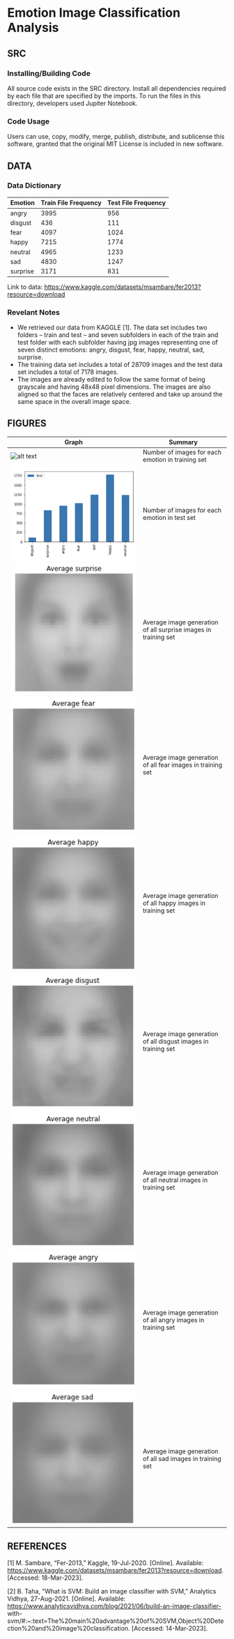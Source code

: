 # Emotion Image Classification Analysis

## SRC

### Installing/Building Code
All source code exists in the SRC directory. Install all dependencies required by each file that are specified by the imports.
To run the files in this directory, developers used Jupiter Notebook.

### Code Usage
Users can use, copy, modify, merge, publish, distribute, and sublicense this software, granted that the original MIT License is included in new software.

## DATA

### Data Dictionary
Emotion  | Train File Frequency  |  Test File Frequency
------------- | ------------- | -------------
 angry | 3995 | 956
 disgust | 436 | 111
 fear |  4097 | 1024
 happy| 7215 | 1774
 neutral | 4965 | 1233
 sad | 4830 | 1247
 surprise | 3171 | 831

Link to data: https://www.kaggle.com/datasets/msambare/fer2013?resource=download 

### Revelant Notes
- We retrieved our data from KAGGLE [1]. The data set includes two folders – train and test – and seven subfolders in each of the train and test folder with each subfolder having jpg images representing one of seven distinct emotions: angry, disgust, fear, happy, neutral, sad, surprise. 
- The training data set includes a total of 28709 images and the test data set includes a total of 7178 images. 
- The images are already edited to follow the same format of being grayscale and having 48x48 pixel dimensions. The images are also aligned so that the faces are relatively centered and take up around the same space in the overall image space.


## FIGURES
Graph | Summary
------------- | -------------
![alt text](https://github.com/nikhil-R-A/dsp2/blob/main/FIGURES/train_counts.png.png?raw=true) | Number of images for each emotion in training set
![alt text](https://github.com/nikhil-R-A/dsp2/blob/main/FIGURES/test_counts.png?raw=true) | Number of images for each emotion in test set
![alt text](https://github.com/nikhil-R-A/dsp2/blob/main/FIGURES/average_surprise.png?raw=true) | Average image generation of all surprise images in training set
![alt text](https://github.com/nikhil-R-A/dsp2/blob/main/FIGURES/average_fear.png?raw=true) | Average image generation of all fear images in training set
![alt text](https://github.com/nikhil-R-A/dsp2/blob/main/FIGURES/average_happy.png?raw=true) | Average image generation of all happy images in training set
![alt text](https://github.com/nikhil-R-A/dsp2/blob/main/FIGURES/average_disgust.png?raw=true) | Average image generation of all disgust images in training set
![alt text](https://github.com/nikhil-R-A/dsp2/blob/main/FIGURES/average_neutral.png?raw=true) | Average image generation of all neutral images in training set
![alt text](https://github.com/nikhil-R-A/dsp2/blob/main/FIGURES/average_angry.png?raw=true) | Average image generation of all angry images in training set
![alt text](https://github.com/nikhil-R-A/dsp2/blob/main/FIGURES/average_sad.png?raw=true) | Average image generation of all sad images in training set






## REFERENCES
[1] 	M. Sambare, “Fer-2013,” Kaggle, 19-Jul-2020. [Online]. Available:				https://www.kaggle.com/datasets/msambare/fer2013?resource=download.			[Accessed: 18-Mar-2023]. 

[2]	B. Taha, “What is SVM: Build an image classifier with SVM,” Analytics Vidhya,		27-Aug-2021. [Online]. Available:									https://www.analyticsvidhya.com/blog/2021/06/build-an-image-classifier-	
with-svm/#:~:text=The%20main%20advantage%20of%20SVM,Object%20Detection%20and%20image%20classification. [Accessed: 14-Mar-2023]. 

